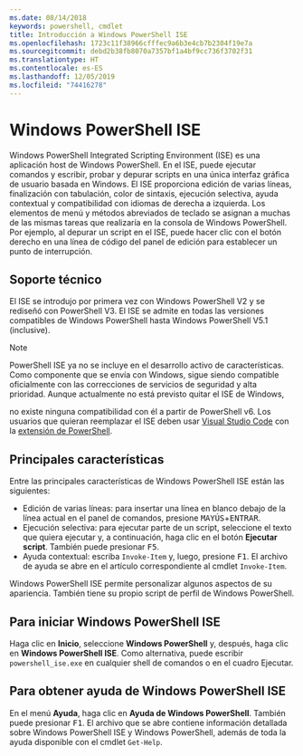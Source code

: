 ```yaml
---
ms.date: 08/14/2018
keywords: powershell, cmdlet
title: Introducción a Windows PowerShell ISE
ms.openlocfilehash: 1723c11f38966cfffec9a6b3e4cb7b2304f19e7a
ms.sourcegitcommit: debd2b38fb8070a7357bf1a4bf9cc736f3702f31
ms.translationtype: HT
ms.contentlocale: es-ES
ms.lasthandoff: 12/05/2019
ms.locfileid: "74416278"
---
```

# <a name="the-windows-powershell-ise"></a>Windows PowerShell ISE

Windows PowerShell Integrated Scripting Environment (ISE) es una aplicación host de Windows PowerShell. En el ISE, puede ejecutar comandos y escribir, probar y depurar scripts en una única interfaz gráfica de usuario basada en Windows. El ISE proporciona edición de varias líneas, finalización con tabulación, color de sintaxis, ejecución selectiva, ayuda contextual y compatibilidad con idiomas de derecha a izquierda. Los elementos de menú y métodos abreviados de teclado se asignan a muchas de las mismas tareas que realizaría en la consola de Windows PowerShell. Por ejemplo, al depurar un script en el ISE, puede hacer clic con el botón derecho en una línea de código del panel de edición para establecer un punto de interrupción.

## <a name="support"></a>Soporte técnico

El ISE se introdujo por primera vez con Windows PowerShell V2 y se rediseñó con PowerShell V3. El ISE se admite en todas las versiones compatibles de Windows PowerShell hasta Windows PowerShell V5.1 (inclusive).

> [!NOTE]
> PowerShell ISE ya no se incluye en el desarrollo activo de características. Como componente que se envía con Windows, sigue siendo compatible oficialmente con las correcciones de servicios de seguridad y alta prioridad.
> Aunque actualmente no está previsto quitar el ISE de Windows,
>
> no existe ninguna compatibilidad con él a partir de PowerShell v6. Los usuarios que quieran reemplazar el ISE deben usar [Visual Studio Code](https://code.visualstudio.com/) con la [extensión de PowerShell](https://marketplace.visualstudio.com/items?itemName=ms-vscode.PowerShell).

## <a name="key-features"></a>Principales características

Entre las principales características de Windows PowerShell ISE están las siguientes:

- Edición de varias líneas: para insertar una línea en blanco debajo de la línea actual en el panel de comandos, presione <kbd>MAYÚS</kbd>+<kbd>ENTRAR</kbd>.
- Ejecución selectiva: para ejecutar parte de un script, seleccione el texto que quiera ejecutar y, a continuación, haga clic en el botón **Ejecutar script**. También puede presionar <kbd>F5</kbd>.
- Ayuda contextual: escriba `Invoke-Item` y, luego, presione <kbd>F1</kbd>. El archivo de ayuda se abre en el artículo correspondiente al cmdlet `Invoke-Item`.

Windows PowerShell ISE permite personalizar algunos aspectos de su apariencia. También tiene su propio script de perfil de Windows PowerShell.

## <a name="to-start-the-windows-powershell-ise"></a>Para iniciar Windows PowerShell ISE

Haga clic en **Inicio**, seleccione **Windows PowerShell** y, después, haga clic en **Windows PowerShell ISE**.
Como alternativa, puede escribir `powershell_ise.exe` en cualquier shell de comandos o en el cuadro Ejecutar.

## <a name="to-get-help-in-the-windows-powershell-ise"></a>Para obtener ayuda de Windows PowerShell ISE

En el menú **Ayuda**, haga clic en **Ayuda de Windows PowerShell**. También puede presionar <kbd>F1</kbd>. El archivo que se abre contiene información detallada sobre Windows PowerShell ISE y Windows PowerShell, además de toda la ayuda disponible con el cmdlet `Get-Help`.
